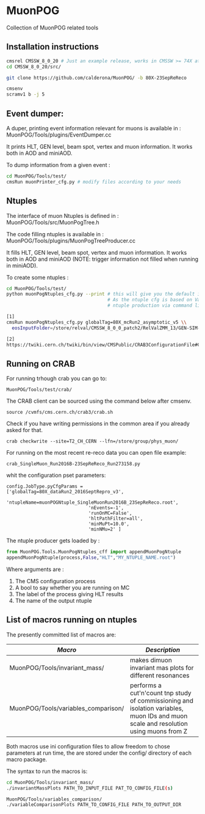 # MuonPOG
Collection of MuonPOG related tools

## Installation instructions

```bash
cmsrel CMSSW_8_0_20 # Just an example release, works in CMSSW >= 74X at present 
cd CMSSW_8_0_20/src/

git clone https://github.com/calderona/MuonPOG/ -b 80X-23SepReReco

cmsenv
scramv1 b -j 5
```

## Event dumper:

A duper, printing event information relevant for muons is available in :  MuonPOG/Tools/plugins/EventDumper.cc

It prints HLT, GEN level, beam spot, vertex and muon information. It works both in AOD and miniAOD.

To dump information from a given event :

```bash
cd MuonPOG/Tools/test/
cmsRun muonPrinter_cfg.py # modify files according to your needs
```

## Ntuples

The interface of muon Ntuples is defined in : MuonPOG/Tools/src/MuonPogTree.h

The code filling ntuples is available in : MuonPOG/Tools/plugins/MuonPogTreeProducer.cc

It fills HLT, GEN level, beam spot, vertex and muon information. It works both in AOD and miniAOD (NOTE: trigger information not filled when running in miniAOD).


To create some ntuples :

```bash
cd MuonPOG/Tools/test/
python muonPogNtuples_cfg.py --print # this will give you the default input parameters of the filler. 
                                     # As the ntuple cfg is based on VarParsing you can customise the
                                     # ntuple production via command line [1] or in a crab cfg [2] 

[1] 
cmsRun muonPogNtuples_cfg.py globalTag=80X_mcRun2_asymptotic_v5 \\
  eosInputFolder=/store/relval/CMSSW_8_0_0_patch2/RelValZMM_13/GEN-SIM-RECO/PU25ns_80X_mcRun2_asymptotic_v5_refGT-v1/10000

[2] 
https://twiki.cern.ch/twiki/bin/view/CMSPublic/CRAB3ConfigurationFile#CRAB_configuration_parameters (find pyCfgParams)
```

## Running on CRAB

For running trhough crab you can go to: 

    MuonPOG/Tools/test/crab/

The CRAB client can be sourced using the command below after cmsenv.

    source /cvmfs/cms.cern.ch/crab3/crab.sh
  
Check if you have writing permissions in the common area if you already asked for that. 

    crab checkwrite --site=T2_CH_CERN --lfn=/store/group/phys_muon/

For running on the most recent re-reco data you can open file example: 

    crab_SingleMuon_Run2016B-23SepReReco_Run273158.py    

whit the configuration pset parameters: 

    config.JobType.pyCfgParams = ['globalTag=80X_dataRun2_2016SeptRepro_v3',
                                  'ntupleName=muonPOGNtuple_SingleMuonRun2016B_23SepReReco.root',
                                  'nEvents=-1',
                                  'runOnMC=False',
                                  'hltPathFilter=all',
                                  'minMuPt=10.0',
                                  'minNMu=2' ]


The ntuple producer gets loaded by :

```python
from MuonPOG.Tools.MuonPogNtuples_cff import appendMuonPogNtuple
appendMuonPogNtuple(process,False,"HLT","MY_NTUPLE_NAME.root")
```

Where arguments are :

1. The CMS configuration process
2. A bool to say whether you are running on MC
3. The label of the process giving HLT results
4. The name of the output ntuple

## List of macros running on ntuples

The presently committed list of macros are:

| *Macro*        | *Description*  |
| -------------- | -------------- |
| MuonPOG/Tools/invariant_mass/  | makes dimuon invariant mas plots for different resonances  |
| MuonPOG/Tools/variables_comparison/  | performs a cut'n'count tnp study of commissioning and isolation variables, muon IDs and muon scale and resolution using muons from Z  |

Both macros use ini configuration files to allow freedom to chose parameters at run time, the are stored under the config/ directory of each macro package.

The syntax to run the macros is:

```bash
cd MuonPOG/Tools/invariant_mass/
./invariantMassPlots PATH_TO_INPUT_FILE PAT_TO_CONFIG_FILE(s)
```

```bash
MuonPOG/Tools/variables_comparison/
./variableComparisonPlots PATH_TO_CONFIG_FILE PATH_TO_OUTPUT_DIR
```

